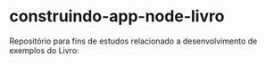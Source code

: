 # construindo-app-node-livro
Repositório para fins de estudos relacionado a desenvolvimento de exemplos do Livro: 
